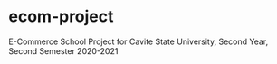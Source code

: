 # ecom-project
E-Commerce School Project for Cavite State University, Second Year, Second Semester 2020-2021
